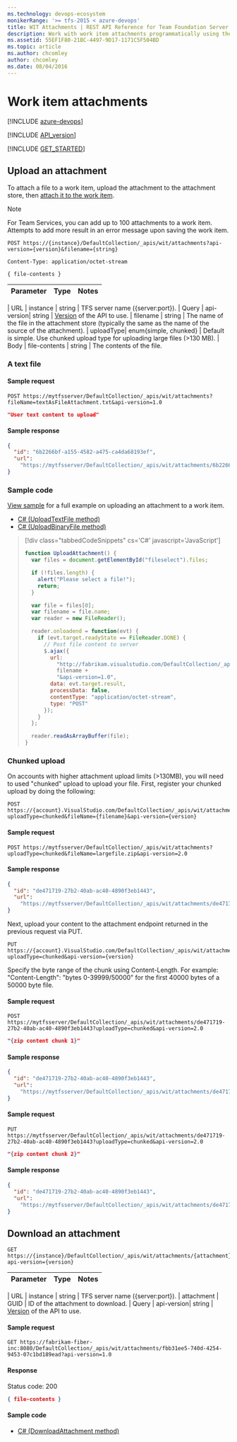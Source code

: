 ```yaml
---
ms.technology: devops-ecosystem
monikerRange: '>= tfs-2015 < azure-devops'
title: WIT Attachments | REST API Reference for Team Foundation Server
description: Work with work item attachments programmatically using the REST APIs for Team Foundation Server. 
ms.assetid: 55EF1F80-21BC-4497-9D17-1171C5F504BD
ms.topic: article
ms.author: chcomley
author: chcomley
ms.date: 08/04/2016
---
```


# Work item attachments

[!INCLUDE [azure-devops](../_data/azure-devops-message.md)]

[!INCLUDE [API_version](../_data/version.md)]

[!INCLUDE [GET_STARTED](../_data/get-started.md)]

## Upload an attachment

<a name="uploadanattachment" />

To attach a file to a work item, upload the attachment to the attachment store, then [attach it to the work item](./work-items.md#addanattachment).

> [!NOTE]
> For Team Services, you can add up to 100 attachments to a work item. Attempts to add more result in an error message upon saving the work item.

```no-highlight
POST https://{instance}/DefaultCollection/_apis/wit/attachments?api-version={version}&filename={string}
```

```http
Content-Type: application/octet-stream
```

```
{ file-contents }
```

| Parameter | Type | Notes |
| :-------- | :--- | :---- |


| URL
| instance | string | TFS server name ({server:port}).
| Query
| api-version| string | [Version](../../concepts/rest-api-versioning.md) of the API to use.
| filename | string | The name of the file in the attachment store (typically the same as the name of the source of the attachment).
| uploadType| enum{simple, chunked} | Default is simple. Use chunked upload type for uploading large files (>130 MB).
| Body
| file-contents | string | The contents of the file.

### A text file

#### Sample request

```
POST https://mytfsserver/DefaultCollection/_apis/wit/attachments?fileName=textAsFileAttachment.txt&api-version=1.0
```

```json
"User text content to upload"
```

#### Sample response

```json
{
  "id": "6b2266bf-a155-4582-a475-ca4da68193ef",
  "url":
    "https://mytfsserver/DefaultCollection/_apis/wit/attachments/6b2266bf-a155-4582-a475-ca4da68193ef?fileName=textAsFileAttachment.txt"
}
```

### Sample code

[View sample](./work-items.md#addanattachment) for a full example on uploading an attachment to a work item.

* [C# (UploadTextFile method)](https://github.com/microsoft/azure-devops-dotnet-samples/blob/master/ClientLibrary/Samples/WorkItemTracking/AttachmentsSample.cs#L23)
* [C# (UploadBinaryFile method)](https://github.com/microsoft/azure-devops-dotnet-samples/blob/master/ClientLibrary/Samples/WorkItemTracking/AttachmentsSample.cs#L49)

> [!div class="tabbedCodeSnippets" cs='C#' javascript='JavaScript']
>
> ```javascript
> function UploadAttachment() {
>   var files = document.getElementById("fileselect").files;
>
>   if (!files.length) {
>     alert("Please select a file!");
>     return;
>   }
>
>   var file = files[0];
>   var filename = file.name;
>   var reader = new FileReader();
>
>   reader.onloadend = function(evt) {
>     if (evt.target.readyState == FileReader.DONE) {
>       // Post file content to server
>       $.ajax({
>         url:
>           "http://fabrikam.visualstudio.com/DefaultCollection/_apis/wit/attachments?filename=" +
>           filename +
>           "&api-version=1.0",
>         data: evt.target.result,
>         processData: false,
>         contentType: "application/octet-stream",
>         type: "POST"
>       });
>     }
>   };
>
>   reader.readAsArrayBuffer(file);
> }
> ```

<!-- ENDSECTION -->

### Chunked upload

On accounts with higher attachment upload limits (>130MB), you will need to used "chunked" upload to upload your file. First, register your chunked upload by doing the following:

```no-highlight
POST https://{account}.VisualStudio.com/DefaultCollection/_apis/wit/attachments?uploadType=chunked&fileName={filename}&api-version={version}
```

#### Sample request

```
POST https://mytfsserver/DefaultCollection/_apis/wit/attachments?uploadType=chunked&fileName=largefile.zip&api-version=2.0
```

#### Sample response

```json
{
  "id": "de471719-27b2-40ab-ac40-4890f3eb1443",
  "url":
    "https://mytfsserver/DefaultCollection/_apis/wit/attachments/de471719-27b2-40ab-ac40-4890f3eb1443?fileName=test.txt"
}
```

Next, upload your content to the attachment endpoint returned in the previous request via PUT.

```no-highlight
PUT https://{account}.VisualStudio.com/DefaultCollection/_apis/wit/attachments/{attachmentid}?uploadType=chunked&api-version={version}
```

Specify the byte range of the chunk using Content-Length. For example: "Content-Length": "bytes 0-39999/50000" for the first 40000 bytes of a 50000 byte file.

#### Sample request

```
POST https://mytfsserver/DefaultCollection/_apis/wit/attachments/de471719-27b2-40ab-ac40-4890f3eb1443?uploadType=chunked&api-version=2.0
```

```json
"{zip content chunk 1}"
```

#### Sample response

```json
{
  "id": "de471719-27b2-40ab-ac40-4890f3eb1443",
  "url":
    "https://mytfsserver/DefaultCollection/_apis/wit/attachments/de471719-27b2-40ab-ac40-4890f3eb1443"
}
```

#### Sample request

```
PUT https://mytfsserver/DefaultCollection/_apis/wit/attachments/de471719-27b2-40ab-ac40-4890f3eb1443?uploadType=chunked&api-version=2.0
```

```json
"{zip content chunk 2}"
```

#### Sample response

```json
{
  "id": "de471719-27b2-40ab-ac40-4890f3eb1443",
  "url":
    "https://mytfsserver/DefaultCollection/_apis/wit/attachments/de471719-27b2-40ab-ac40-4890f3eb1443"
}
```

## Download an attachment

```no-highlight
GET https://{instance}/DefaultCollection/_apis/wit/attachments/{attachment}?api-version={version}
```

| Parameter | Type | Notes |
| :-------- | :--- | :---- |


| URL
| instance | string | TFS server name ({server:port}).
| attachment | GUID | ID of the attachment to download.
| Query
| api-version| string | [Version](../../concepts/rest-api-versioning.md) of the API to use.

#### Sample request

```no-highlight
GET https://fabrikam-fiber-inc:8080/DefaultCollection/_apis/wit/attachments/fbb31ee5-740d-4254-9453-07c1bd189ead?api-version=1.0
```

#### Response

Status code: 200

```json
{ file-contents }
```

#### Sample code

* [C# (DownloadAttachment method)](https://github.com/microsoft/azure-devops-dotnet-samples/blob/master/ClientLibrary/Samples/WorkItemTracking/AttachmentsSample.cs#L69)
